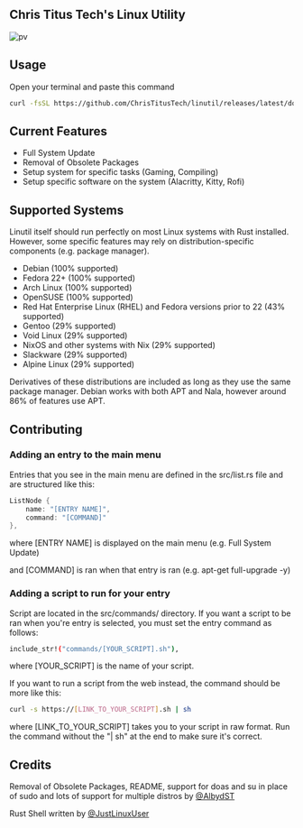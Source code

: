 ## Chris Titus Tech's Linux Utility

![pv](https://i.imgur.com/quoAwXf.png)

## Usage

Open your terminal and paste this command
```bash
curl -fsSL https://github.com/ChrisTitusTech/linutil/releases/latest/download/start.sh | sh
```

## Current Features

- Full System Update
- Removal of Obsolete Packages
- Setup system for specific tasks (Gaming, Compiling)
- Setup specific software on the system (Alacritty, Kitty, Rofi)

## Supported Systems

Linutil itself should run perfectly on most Linux systems with Rust installed. However, some specific features may rely on distribution-specific components (e.g. package manager).

- Debian (100% supported)
- Fedora 22+ (100% supported)
- Arch Linux (100% supported)
- OpenSUSE (100% supported)
- Red Hat Enterprise Linux (RHEL) and Fedora versions prior to 22 (43% supported)
- Gentoo (29% supported)
- Void Linux (29% supported)
- NixOS and other systems with Nix (29% supported)
- Slackware (29% supported)
- Alpine Linux (29% supported)

Derivatives of these distributions are included as long as they use the same package manager. Debian works with both APT and Nala, however around 86% of features use APT.

## Contributing

### Adding an entry to the main menu

Entries that you see in the main menu are defined in the src/list.rs file and are structured like this:

``` rust
ListNode {
    name: "[ENTRY NAME]",
    command: "[COMMAND]"
},
```

where [ENTRY NAME] is displayed on the main menu (e.g. Full System Update)

and [COMMAND] is ran when that entry is ran (e.g. apt-get full-upgrade -y)

### Adding a script to run for your entry

Script are located in the src/commands/ directory. If you want a script to be ran when you're entry is selected, you must set the entry command as follows:

``` bash
include_str!("commands/[YOUR_SCRIPT].sh"),
```

where [YOUR_SCRIPT] is the name of your script.

If you want to run a script from the web instead, the command should be more like this:

``` bash
curl -s https://[LINK_TO_YOUR_SCRIPT].sh | sh
```

where [LINK_TO_YOUR_SCRIPT] takes you to your script in raw format. Run the command without the "| sh" at the end to make sure it's correct.

## Credits

Removal of Obsolete Packages, README, support for doas and su in place of sudo and lots of support for multiple distros by [@AlbydST](https://github.com/AlbydST)

Rust Shell written by [@JustLinuxUser](https://github.com/JustLinuxUser)
